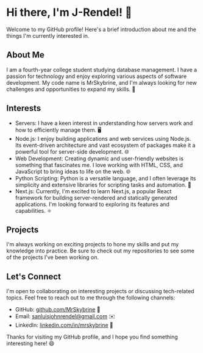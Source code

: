 # Hi there, I'm J-Rendel! 👋

Welcome to my GitHub profile! Here's a brief introduction about me and the things I'm currently interested in.

## About Me
I am a fourth-year college student studying database management. I have a passion for technology and enjoy exploring various aspects of software development. My code name is MrSkybrine, and I'm always looking for new challenges and opportunities to expand my skills. 🚀

## Interests
- Servers: I have a keen interest in understanding how servers work and how to efficiently manage them. 🖥️
- Node.js: I enjoy building applications and web services using Node.js. Its event-driven architecture and vast ecosystem of packages make it a powerful tool for server-side development. 🌐
- Web Development: Creating dynamic and user-friendly websites is something that fascinates me. I love working with HTML, CSS, and JavaScript to bring ideas to life on the web. 🌐
- Python Scripting: Python is a versatile language, and I often leverage its simplicity and extensive libraries for scripting tasks and automation. 🐍
- Next.js: Currently, I'm excited to learn Next.js, a popular React framework for building server-rendered and statically generated applications. I'm looking forward to exploring its features and capabilities. ⚛️

## Projects
I'm always working on exciting projects to hone my skills and put my knowledge into practice. Be sure to check out my repositories to see some of the projects I've been working on.

## Let's Connect
I'm open to collaborating on interesting projects or discussing tech-related topics. Feel free to reach out to me through the following channels:

- GitHub: [github.com/MrSkybrine](https://github.com/jrendels) 🌟
- Email: [sanluisjohnrendel@gmail.com](mailto:sanluisjohnrendel@gmail.com) ✉️
- LinkedIn: [linkedin.com/in/mrskybrine](https://www.linkedin.com/in/mrskybrine) 💼

Thanks for visiting my GitHub profile, and I hope you find something interesting here! 😄
